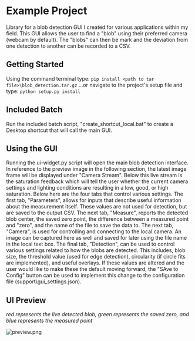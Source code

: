 # Example Project

Library for a blob detection GUI I created for various applications within my field. This GUI allows the user to 
find a "blob" using their preferred camera (webcam by default). The "blobs" can then be mark and the deviation from 
one detection to another can be recorded to a CSV.

## Getting Started

Using the command terminal type:
```pip install <path to tar file>\blob_detection.tar.gz```
...or navigate to the project's setup file and type:
```python setup.py install```

## Included Batch

Run the included batch script, "create_shortcut_local.bat" to create a Desktop shortcut that will call the main GUI.

## Using the GUI

Running the ui-widget.py script will open the main blob detection interface. In reference to the preview image in the 
following section, the latest image frame will be displayed under "Camera Stream". Below this live stream is the 
saturation feedback which will tell the user whether the current camera settings and lighting conditions are resulting 
in a low, good, or high saturation. Below here are the four tabs that control various settings. The first tab, 
"Parameters", allows for inputs that describe useful information about the measurement itself. These values are not used
for detection, but are saved to the output CSV. The next tab, "Measure", reports the detected blob center, the saved 
zero point, the difference between a measured point and "zero", and the name of the file to save the data to. The next
tab, "Camera", is used for controlling and connecting to the local camera. An image can be captured here as well and 
saved for later using the file name in the local text box. The final tab, "Detection", can be used to control various 
settings related to how the blobs are detected. This includes, blob size, the threshold value (used for edge detection),
circularity (if circle fits are implemented), and useful overlays. If these values are altered and the user would like 
to make these the default moving forward, the "SAve to Config" button can be used to implement this change to the 
configuration file (support\gui_settings.json).

## UI Preview

*red represents the live detected blob, green represents the saved zero, and blue represents the measured point*

![preview.png](preview.png)
